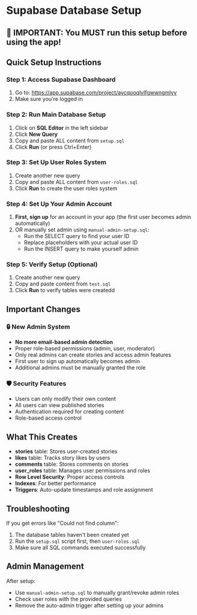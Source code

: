 # Supabase Database Setup

## 🚨 IMPORTANT: You MUST run this setup before using the app!

## Quick Setup Instructions

### Step 1: Access Supabase Dashboard
1. Go to: https://app.supabase.com/project/aycqooqlvlfgwwngmlyy
2. Make sure you're logged in

### Step 2: Run Main Database Setup
1. Click on **SQL Editor** in the left sidebar
2. Click **New Query**
3. Copy and paste ALL content from `setup.sql`
4. Click **Run** (or press Ctrl+Enter)

### Step 3: Set Up User Roles System
1. Create another new query
2. Copy and paste ALL content from `user-roles.sql`
3. Click **Run** to create the user roles system

### Step 4: Set Up Your Admin Account
1. **First, sign up** for an account in your app (the first user becomes admin automatically)
2. OR manually set admin using `manual-admin-setup.sql`:
   - Run the SELECT query to find your user ID
   - Replace placeholders with your actual user ID
   - Run the INSERT query to make yourself admin

### Step 5: Verify Setup (Optional)
1. Create another new query
2. Copy and paste content from `test.sql`
3. Click **Run** to verify tables were createdd

## Important Changes

### 🔒 New Admin System
- **No more email-based admin detection**
- Proper role-based permissions (admin, user, moderator)
- Only real admins can create stories and access admin features
- First user to sign up automatically becomes admin
- Additional admins must be manually granted the role

### 🛡️ Security Features
- Users can only modify their own content
- All users can view published stories
- Authentication required for creating content
- Role-based access control

## What This Creates

- **stories** table: Stores user-created stories
- **likes** table: Tracks story likes by users  
- **comments** table: Stores comments on stories
- **user_roles** table: Manages user permissions and roles
- **Row Level Security**: Proper access controls
- **Indexes**: For better performance
- **Triggers**: Auto-update timestamps and role assignment

## Troubleshooting

If you get errors like "Could not find column":
1. The database tables haven't been created yet
2. Run the `setup.sql` script first, then `user-roles.sql`
3. Make sure all SQL commands executed successfully

## Admin Management

After setup:
- Use `manual-admin-setup.sql` to manually grant/revoke admin roles
- Check user roles with the provided queries
- Remove the auto-admin trigger after setting up your admins